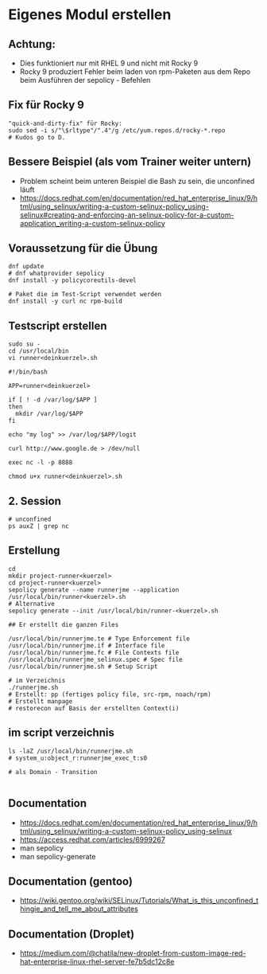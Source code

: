 # Eigenes Modul erstellen 

## Achtung: 

  * Dies funktioniert nur mit RHEL 9 und nicht mit Rocky 9
  * Rocky 9 produziert Fehler beim laden von rpm-Paketen aus dem Repo beim Ausführen der sepolicy - Befehlen

## Fix für Rocky 9 

```
"quick-and-dirty-fix" für Rocky:
sudo sed -i s/"\$rltype"/".4"/g /etc/yum.repos.d/rocky-*.repo
# Kudos go to D. 
```

## Bessere Beispiel (als vom Trainer weiter untern) 

  * Problem scheint beim unteren Beispiel die Bash zu sein, die unconfined läuft
  * https://docs.redhat.com/en/documentation/red_hat_enterprise_linux/9/html/using_selinux/writing-a-custom-selinux-policy_using-selinux#creating-and-enforcing-an-selinux-policy-for-a-custom-application_writing-a-custom-selinux-policy

## Voraussetzung für die Übung 

```
dnf update
# dnf whatprovider sepolicy 
dnf install -y policycoreutils-devel

# Paket die im Test-Script verwendet werden 
dnf install -y curl nc rpm-build 
```

## Testscript erstellen 

```
sudo su -
cd /usr/local/bin
vi runner<deinkuerzel>.sh
```

```
#!/bin/bash

APP=runner<deinkuerzel>

if [ ! -d /var/log/$APP ]
then
  mkdir /var/log/$APP
fi

echo "my log" >> /var/log/$APP/logit

curl http://www.google.de > /dev/null

exec nc -l -p 8888
```

```
chmod u+x runner<deinkuerzel>.sh
```

## 2. Session 

```
# unconfined 
ps auxZ | grep nc
```

## Erstellung 

```
cd
mkdir project-runner<kuerzel>
cd project-runner<kuerzel>
sepolicy generate --name runnerjme --application /usr/local/bin/runner<kuerzel>.sh
# Alternative
sepolicy generate --init /usr/local/bin/runner-<kuerzel>.sh 

```

```
## Er erstellt die ganzen Files

/usr/local/bin/runnerjme.te # Type Enforcement file
/usr/local/bin/runnerjme.if # Interface file
/usr/local/bin/runnerjme.fc # File Contexts file
/usr/local/bin/runnerjme_selinux.spec # Spec file
/usr/local/bin/runnerjme.sh # Setup Script
```

```
# im Verzeichnis
./runnerjme.sh
# Erstellt: pp (fertiges policy file, src-rpm, noach/rpm)
# Erstellt manpage
# restorecon auf Basis der erstellten Context(i) 
```

## im script verzeichnis 

```
ls -laZ /usr/local/bin/runnerjme.sh
# system_u:object_r:runnerjme_exec_t:s0 

# als Domain - Transition


```



## Documentation 
  
  * https://docs.redhat.com/en/documentation/red_hat_enterprise_linux/9/html/using_selinux/writing-a-custom-selinux-policy_using-selinux
  * https://access.redhat.com/articles/6999267
  * man sepolicy
  * man sepolicy-generate

## Documentation (gentoo) 

  * https://wiki.gentoo.org/wiki/SELinux/Tutorials/What_is_this_unconfined_thingie_and_tell_me_about_attributes

## Documentation (Droplet)

  * https://medium.com/@chatila/new-droplet-from-custom-image-red-hat-enterprise-linux-rhel-server-fe7b5dc12c8e
